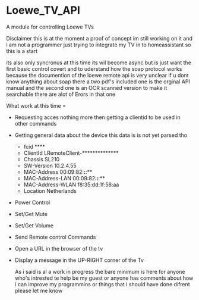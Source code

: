 # Loewe_TV_API
A module for controlling Loewe TVs


Disclaimer this is at the moment a proof of concept im still working on it and i am not a programmer just trying
to integrate my TV in to homeassistant so this is a start 

its also only syncronus at this time its wil become async but is just want the first basic control covert
and to uderstand how the soap protocol works because the documention of the loewe remote api is very unclear if u dont know anything about soap
there a two pdf's included one is the orginal API manual and the second one is an OCR scanned
version to make it searchable there are alot of Erors in that one

What work at this time =

- Requesting acces nothing more then getting a clientid to be used in other commands
- Getting general data about the device this data is is not yet parsed tho
    - fcid ****
    - ClientId LRemoteClient-**************
    - Chassis SL210
    - SW-Version 10.2.4.55
    - MAC-Address 00:09:82:**:**:**
    - MAC-Address-LAN 00:09:82:**:**:**
    - MAC-Address-WLAN f8:35:dd:1f:58:aa
    - Location Netherlands
- Power Control
- Set/Get Mute
- Set/Get Volume
- Send Remote control Commands
- Open a URL in the browser of the tv
- Display a message in the UP-RIGHT corner of the Tv

  As i said is al a work in progress the bare minimum is here
  for anyone who's intrested te help be my guest
  or anyone has comments about how i can improve my programmins or things that i should have done difrent please let me know
  


